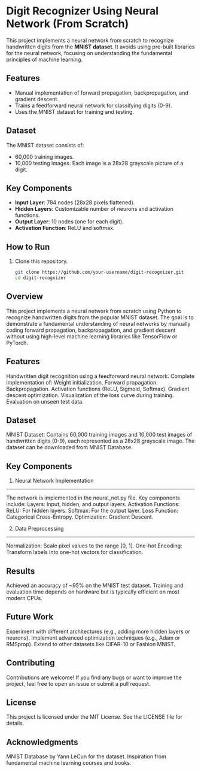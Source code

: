 # Digit Recognizer Using Neural Network (From Scratch)

This project implements a neural network from scratch to recognize handwritten digits from the **MNIST dataset**. It avoids using pre-built libraries for the neural network, focusing on understanding the fundamental principles of machine learning.

## Features
- Manual implementation of forward propagation, backpropagation, and gradient descent.
- Trains a feedforward neural network for classifying digits (0-9).
- Uses the MNIST dataset for training and testing.

## Dataset
The MNIST dataset consists of:
- 60,000 training images.
- 10,000 testing images.
Each image is a 28x28 grayscale picture of a digit.

## Key Components
- **Input Layer**: 784 nodes (28x28 pixels flattened).
- **Hidden Layers**: Customizable number of neurons and activation functions.
- **Output Layer**: 10 nodes (one for each digit).
- **Activation Function**: ReLU and softmax.

## How to Run
1. Clone this repository.
   ```bash
   git clone https://github.com/your-username/digit-recognizer.git
   cd digit-recognizer

Overview
---

This project implements a neural network from scratch using Python to recognize handwritten digits from the popular MNIST dataset. The goal is to demonstrate a fundamental understanding of neural networks by manually coding forward propagation, backpropagation, and gradient descent without using high-level machine learning libraries like TensorFlow or PyTorch.

Features
---

Handwritten digit recognition using a feedforward neural network.
Complete implementation of:
Weight initialization.
Forward propagation.
Backpropagation.
Activation functions (ReLU, Sigmoid, Softmax).
Gradient descent optimization.
Visualization of the loss curve during training.
Evaluation on unseen test data.

Dataset
---
MNIST Dataset: Contains 60,000 training images and 10,000 test images of handwritten digits (0-9), each represented as a 28x28 grayscale image.
The dataset can be downloaded from MNIST Database.

Key Components
---

1. Neural Network Implementation
---
The network is implemented in the neural_net.py file. 
Key components include:
  Layers: Input, hidden, and output layers.
  Activation Functions:
    ReLU: For hidden layers.
    Softmax: For the output layer.
    Loss Function: Categorical Cross-Entropy.
  Optimization: Gradient Descent.

2. Data Preprocessing
---
Normalization: Scale pixel values to the range [0, 1].
One-hot Encoding: Transform labels into one-hot vectors for classification.

Results
---

Achieved an accuracy of ~95% on the MNIST test dataset.
Training and evaluation time depends on hardware but is typically efficient on most modern CPUs.

Future Work
---

Experiment with different architectures (e.g., adding more hidden layers or neurons).
Implement advanced optimization techniques (e.g., Adam or RMSprop).
Extend to other datasets like CIFAR-10 or Fashion MNIST.

Contributing
---
Contributions are welcome! If you find any bugs or want to improve the project, feel free to open an issue or submit a pull request.

License
---
This project is licensed under the MIT License. See the LICENSE file for details.

Acknowledgments
---
MNIST Database by Yann LeCun for the dataset.
Inspiration from fundamental machine learning courses and books.
